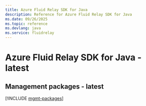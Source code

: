 ```yaml
---
title: Azure Fluid Relay SDK for Java
description: Reference for Azure Fluid Relay SDK for Java
ms.date: 09/26/2025
ms.topic: reference
ms.devlang: java
ms.service: fluidrelay
---
```

# Azure Fluid Relay SDK for Java - latest

## Management packages - latest
[!INCLUDE [mgmt-packages](fluid-relay-mgmt-index.md)]